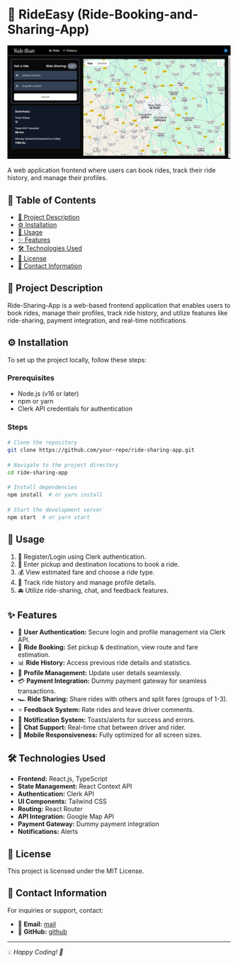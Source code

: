 # 🚗 RideEasy (Ride-Booking-and-Sharing-App)

![Ride Sharing Banner](Ride-Easy-Homepage.png)

A web application frontend where users can book rides, track their ride history, and manage their profiles.

## 📌 Table of Contents
- [📖 Project Description](#project-description)
- [⚙️ Installation](#installation)
- [🚀 Usage](#usage)
- [✨ Features](#features)
- [🛠 Technologies Used](#technologies-used)
- [📜 License](#license)
- [📧 Contact Information](#contact-information)

## 📖 Project Description
Ride-Sharing-App is a web-based frontend application that enables users to book rides, manage their profiles, track ride history, and utilize features like ride-sharing, payment integration, and real-time notifications.

## ⚙️ Installation
To set up the project locally, follow these steps:

### Prerequisites
- Node.js (v16 or later)
- npm or yarn
- Clerk API credentials for authentication

### Steps
```sh
# Clone the repository
git clone https://github.com/your-repo/ride-sharing-app.git

# Navigate to the project directory
cd ride-sharing-app

# Install dependencies
npm install  # or yarn install

# Start the development server
npm start  # or yarn start
```

## 🚀 Usage
1. 🔑 Register/Login using Clerk authentication.
2. 📍 Enter pickup and destination locations to book a ride.
3. 💰 View estimated fare and choose a ride type.
4. 📜 Track ride history and manage profile details.
5. 🚘 Utilize ride-sharing, chat, and feedback features.

## ✨ Features
- 🔐 **User Authentication:** Secure login and profile management via Clerk API.
- 🚖 **Ride Booking:** Set pickup & destination, view route and fare estimation.
- 📊 **Ride History:** Access previous ride details and statistics.
- 👤 **Profile Management:** Update user details seamlessly.
- 💳 **Payment Integration:** Dummy payment gateway for seamless transactions.
- 🏎 **Ride Sharing:** Share rides with others and split fares (groups of 1-3).
- ⭐ **Feedback System:** Rate rides and leave driver comments.
- 🔔 **Notification System:** Toasts/alerts for success and errors.
- 💬 **Chat Support:** Real-time chat between driver and rider.
- 📱 **Mobile Responsiveness:** Fully optimized for all screen sizes.

## 🛠 Technologies Used
- **Frontend:** React.js, TypeScript
- **State Management:** React Context API
- **Authentication:** Clerk API
- **UI Components:** Tailwind CSS
- **Routing:** React Router
- **API Integration:** Google Map API
- **Payment Gateway:** Dummy payment integration
- **Notifications:** Alerts

## 📜 License
This project is licensed under the MIT License.

## 📧 Contact Information
For inquiries or support, contact:
- 📩 **Email:** [mail](mailto:prajapati.mohit.official@gmail.com)
- 🐙 **GitHub:** [github](https://github.com/mkraj-7838)

---

💡 *Happy Coding! 🚀*
